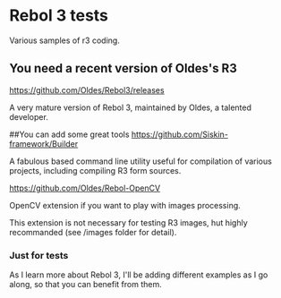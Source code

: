 # Rebol 3 tests
Various samples of r3 coding.

## You need a recent version of Oldes's R3 
[https://github.com/Oldes/Rebol3/releases
](https://github.com/Oldes/Rebol3/releases)

A very mature version of Rebol 3, maintained by Oldes, a talented developer.


##You can add some great tools
[https://github.com/Siskin-framework/Builder
](https://github.com/Siskin-framework/Builder)

A fabulous based command line utility useful for compilation of various projects, including compiling R3 form sources.

[https://github.com/Oldes/Rebol-OpenCV
](https://github.com/Oldes/Rebol-OpenCV)

OpenCV extension if you want to play with images processing.

This extension is not necessary for testing R3 images, hut highly recommanded (see /images folder for detail).


### Just for tests 

As I learn more about Rebol 3, I'll be adding different examples as I go along, so that you can benefit from them.



